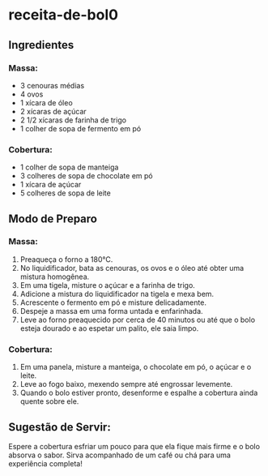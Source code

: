 # receita-de-bol0 
## Ingredientes

### Massa:
- 3 cenouras médias
- 4 ovos
- 1 xícara de óleo
- 2 xícaras de açúcar
- 2 1/2 xícaras de farinha de trigo
- 1 colher de sopa de fermento em pó

### Cobertura:
- 1 colher de sopa de manteiga
- 3 colheres de sopa de chocolate em pó
- 1 xícara de açúcar
- 5 colheres de sopa de leite

## Modo de Preparo

### Massa:
1. Preaqueça o forno a 180°C.
2. No liquidificador, bata as cenouras, os ovos e o óleo até obter uma mistura homogênea.
3. Em uma tigela, misture o açúcar e a farinha de trigo.
4. Adicione a mistura do liquidificador na tigela e mexa bem.
5. Acrescente o fermento em pó e misture delicadamente.
6. Despeje a massa em uma forma untada e enfarinhada.
7. Leve ao forno preaquecido por cerca de 40 minutos ou até que o bolo esteja dourado e ao espetar um palito, ele saia limpo.

### Cobertura:
1. Em uma panela, misture a manteiga, o chocolate em pó, o açúcar e o leite.
2. Leve ao fogo baixo, mexendo sempre até engrossar levemente.
3. Quando o bolo estiver pronto, desenforme e espalhe a cobertura ainda quente sobre ele.

## Sugestão de Servir:
Espere a cobertura esfriar um pouco para que ela fique mais firme e o bolo absorva o sabor. Sirva acompanhado de um café ou chá para uma experiência completa!







